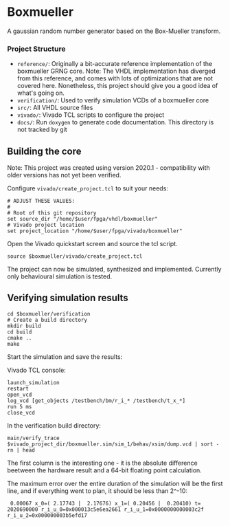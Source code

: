# Boxmueller

A gaussian random number generator based on the Box-Mueller transform. 

### Project Structure

* `reference/`: Originally a bit-accurate reference implementation of the boxmueller GRNG core. Note: The VHDL implementation has diverged from this reference, and comes with lots of optimizations that are not covered here. Nonetheless, this project should give you a good idea of what's going on.
* `verification/`: Used to verify simulation VCDs of a boxmueller core
* `src/`: All VHDL source files
* `vivado/`: Vivado TCL scripts to configure the project
* `docs/`: Run `doxygen` to generate code documentation. This directory is not tracked by git

## Building the core

Note: This project was created using version 2020.1 - compatibility with older versions has not yet been verified.

Configure `vivado/create_project.tcl` to suit your needs:

```
# ADJUST THESE VALUES:
#
# Root of this git repository
set source_dir "/home/$user/fpga/vhdl/boxmueller"
# Vivado project location
set project_location "/home/$user/fpga/vivado/boxmueller"
```

Open the Vivado quickstart screen and source the tcl script.

```
source $boxmueller/vivado/create_project.tcl
```

The project can now be simulated, synthesized and implemented. Currently only behavioural simulation is tested.

## Verifying simulation results

```
cd $boxmueller/verification
# Create a build directory
mkdir build
cd build
cmake ..
make
```

Start the simulation and save the results:

Vivado TCL console:

```
launch_simulation
restart
open_vcd
log_vcd [get_objects /testbench/bm/r_i_* /testbench/t_x_*]
run 5 ms
close_vcd
```

In the verification build directory:
```
main/verify_trace $vivado_project_dir/boxmueller.sim/sim_1/behav/xsim/dump.vcd | sort -rn | head
```

The first column is the interesting one - it is the absolute difference beetween the hardware result and a 64-bit floating point calculation.

The maximum error over the entire duration of the simulation will be the first line, and if everything went to plan, it should be less than 2^-10:

```
 0.00067 x_0=( 2.17743 |  2.17676) x_1=( 0.20456 |  0.20410) t=  2020690000 r_i_u_0=0x000013c5e6ea2661 r_i_u_1=0x0000000000003c2f r_i_u_2=0x000000003b5efd17

```
